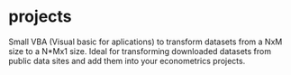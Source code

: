 # projects

Small VBA (Visual basic for aplications) to transform datasets from a NxM size to a N*Mx1 size. 
Ideal for transforming downloaded datasets from public data sites and add them into your econometrics projects.
